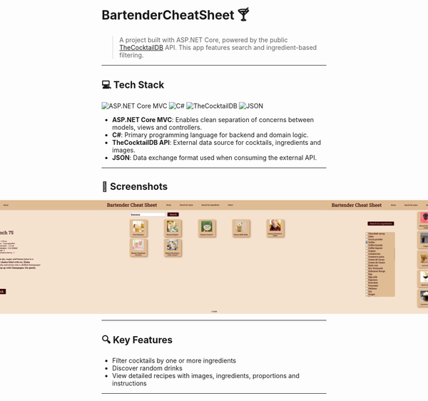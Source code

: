 # BartenderCheatSheet 🍸

> A project built with ASP.NET Core, powered by the public [TheCocktailDB](https://www.thecocktaildb.com/) API. This app features search and ingredient-based filtering.
---
## 💻 Tech Stack
![ASP.NET Core MVC](https://img.shields.io/badge/ASP.NET%20Core%20MVC-512BD4?style=for-the-badge&logo=dotnet&logoColor=white)
![C#](https://img.shields.io/badge/C%23-239120?style=for-the-badge&logo=csharp&logoColor=white)
![TheCocktailDB](https://img.shields.io/badge/TheCocktailDB-FF6347?style=for-the-badge&logo=glassdoor&logoColor=white)
![JSON](https://img.shields.io/badge/JSON-000000?style=for-the-badge&logo=json&logoColor=white)

- **ASP.NET Core MVC**: Enables clean separation of concerns between models, views and controllers.
- **C#**: Primary programming language for backend and domain logic.
- **TheCocktailDB API**: External data source for cocktails, ingredients and images.
- **JSON**: Data exchange format used when consuming the external API.
---

## 📸 Screenshots

<div style="display:flex; justify-content:center;">
  <img src="https://github.com/MikolajMal/BartenderCheatSheet/blob/main/Screenshots/Home.png" width="600" />
  <img src="https://github.com/MikolajMal/BartenderCheatSheet/blob/main/Screenshots/SearchByName.png" width="600" />
  <img src="https://github.com/MikolajMal/BartenderCheatSheet/blob/main/Screenshots/SearchByIngredient.png" width="600" />
</div>

---

## 🔍 Key Features

- Filter cocktails by one or more ingredients
- Discover random drinks
- View detailed recipes with images, ingredients, proportions and instructions

---

